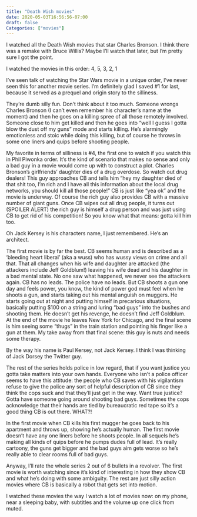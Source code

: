 ```yaml
---
title: "Death Wish movies"
date: 2020-05-03T16:56:56-07:00
draft: false
Categories: ["movies"]
---
```

I watched all the Death Wish movies that star Charles Bronson. I think there was a remake with Bruce Willis? Maybe I’ll watch that later, but I’m pretty sure I got the point.

I watched the movies in this order: 4, 5, 3, 2, 1

I’ve seen talk of watching the Star Wars movie in a unique order, I’ve never seen this for another movie series. I’m definitely glad I saved #1 for last, because it served as a prequel and origin story to the silliness.

They’re dumb silly fun. Don’t think about it too much. Someone wrongs Charles Bronson (I can’t even remember his character’s name at the moment) and then he goes on a killing spree of all those remotely involved. Someone close to him get killed and then he goes into “well I guess I gotta blow the dust off my guns” mode and starts killing. He’s alarmingly emotionless and stoic while doing this killing, but of course he throws in some one liners and quips before shooting people.

My favorite in terms of silliness is #4, the first one to watch if you watch this in Phil Piwonka order. It’s the kind of scenario that makes no sense and only a bad guy in a movie would come up with to construct a plot. Charles Bronson’s girlfriends’ daughter dies of a drug overdose. So watch out drug dealers! This guy approaches CB and tells him “hey my daughter died of that shit too, I’m rich and I have all this information about the local drug networks, you should kill all those people!” CB is just like “yea ok” and the movie is underway. Of course the rich guy also provides CB with a massive number of giant guns. Once CB wipes out all drug people, it turns out (SPOILER ALERT) the rich guy is himself a drug person and was just using CB to get rid of his competition! So you know what that means: gotta kill him too.

Oh Jack Kersey is his characters name, I just remembered. He’s an architect.

The first movie is by far the best. CB seems human and is described as a ‘bleeding heart liberal’ (aka a wuss) who has wussy views on crime and all that. That all changes when his wife and daughter are attacked (the attackers include Jeff Goldblum!) leaving his wife dead and his daughter in a bad mental state. No one saw what happened, we never see the attackers again. CB has no leads. The police have no leads. But CB shoots a gun one day and feels power, you know, the kind of power god must feel when he shoots a gun, and starts taking out his mental anguish on muggers. He starts going out at night and putting himself in precarious situations, basically putting $100 on a string and luring “bad guys” into the bushes and shooting them. He doesn’t get his revenge, he doesn’t find Jeff Goldblum. At the end of the movie he leaves New York for Chicago, and the final scene is him seeing some “thugs” in the train station and pointing his finger like a gun at them. My take away from that final scene: this guy is nuts and needs some therapy.

By the way his name is Paul Kersey, not Jack Kersey. I think I was thinking of Jack Dorsey the Twitter guy.

The rest of the series holds police in low regard, that if you want justice you gotta take matters into your own hands. Everyone who isn’t a police officer seems to have this attitude: the people who CB saves with his vigilantism refuse to give the police any sort of helpful description of CB since they think the cops suck and that they’ll just get in the way. Want true justice? Gotta have someone going around shooting bad guys. Sometimes the cops acknowledge that their hands are tied by bureaucratic red tape so it’s a good thing CB is out there. WHAT?! 

In the first movie when CB kills his first mugger he goes back to his apartment and throws up, showing he’s actually human. The first movie doesn’t have any one liners before he shoots people. In all sequels he’s making all kinds of quips before he pumps dudes full of lead. It’s really cartoony, the guns get bigger and the bad guys aim gets worse so he’s really able to clear rooms full of bad guys.

Anyway, I’ll rate the whole series 2 out of 6 bullets in a revolver. The first movie is worth watching since it’s kind of interesting in how they show CB and what he’s doing with some ambiguity. The rest are just silly action movies where CB is basically a robot that gets set into motion.

I watched these movies the way I watch a lot of movies now: on my phone, near a sleeping baby, with subtitles and the volume up one click from muted. 
